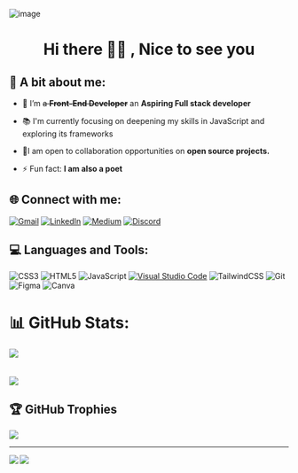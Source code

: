 ![image](https://github.com/innocentemutabazi/innocentemutabazi/assets/159420918/8ae6616d-1980-44c2-92cf-5d3a12b2f0ce)
<h1 align="center"> Hi there 👋🏽 , Nice to see you </h1>

 ## 🥰 A bit about me:
- 🔭 I’m ~~a **Front-End Developer**~~ an **Aspiring Full stack developer**
  
- 📚 I'm currently focusing on deepening my skills in JavaScript and exploring its frameworks

- 👯I am open to collaboration opportunities on **open source projects.**

- ⚡ Fun fact: **I am also a poet**

## 🌐 Connect with me:
[![Gmail](https://img.shields.io/badge/Gmail-D14836?logo=gmail&logoColor=white)](mailto:innocentemutabazi@gmail.com)
[![LinkedIn](https://img.shields.io/badge/LinkedIn-%230077B5.svg?logo=linkedin&logoColor=white)](https://www.linkedin.com/in/innocente-m-2b3a912aa/) [![Medium](https://img.shields.io/badge/Medium-12100E?logo=medium&logoColor=white)](https://medium.com/@innocentemutabazi)
[![Discord](https://img.shields.io/badge/Discord-%235865F2.svg?logo=discord&logoColor=white)](discordapp.com/users/1208511219095310349) 
## 💻 Languages and Tools:
![CSS3](https://img.shields.io/badge/css3-%231572B6.svg?style=for-the-badge&logo=css3&logoColor=white) ![HTML5](https://img.shields.io/badge/html5-%23E34F26.svg?style=for-the-badge&logo=html5&logoColor=white) ![JavaScript](https://img.shields.io/badge/javascript-%23323330.svg?style=for-the-badge&logo=javascript&logoColor=%23F7DF1E) [![Visual Studio Code](https://img.shields.io/badge/Visual_Studio_Code-007ACC?style=for-the-badge&logo=visual-studio-code&logoColor=white)](https://code.visualstudio.com/)  ![TailwindCSS](https://img.shields.io/badge/tailwindcss-%2338B2AC.svg?style=for-the-badge&logo=tailwind-css&logoColor=white) ![Git](https://img.shields.io/badge/git-%23F05033.svg?style=for-the-badge&logo=git&logoColor=white)
![Figma](https://img.shields.io/badge/Figma-F24E1E?style=for-the-badge&logo=figma&logoColor=white)
![Canva](https://img.shields.io/badge/Canva-%2300C4CC.svg?&style=for-the-badge&logo=Canva&logoColor=white)

# 📊 GitHub Stats:
<img align="center" src="https://github-readme-streak-stats.herokuapp.com/?user=innocentemutabazi&theme=dark&hide_border=false&show_icons=true&count_private=true"/> <br/>
<br> <br> <img align ="center" src="https://github-readme-stats.vercel.app/api/top-langs/?username=innocentemutabazi&theme=dark&hide_border=false&include_all_commits=true&count_private=true&layout=compact&show_icons=true"/>



## 🏆 GitHub Trophies
![](https://github-profile-trophy.vercel.app/?username=innocentemutabazi&theme=radical&no-frame=false&no-bg=false&margin-w=4)

---

<img align="left" src="https://github-profile-summary-cards.vercel.app/api/cards/profile-details?username=innocentemutabazi&theme=dark"/>[![](https://visitcount.itsvg.in/api?id=innocentemutabazi&label=Profile%20Views&color=11&icon=5&pretty=true)](https://visitcount.itsvg.in)
